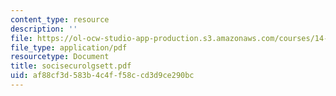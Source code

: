 ```yaml
---
content_type: resource
description: ''
file: https://ol-ocw-studio-app-production.s3.amazonaws.com/courses/14-472-public-economics-ii-spring-2004/af88cf3d583b4c4ff58ccd3d9ce290bc_socisecurolgsett.pdf
file_type: application/pdf
resourcetype: Document
title: socisecurolgsett.pdf
uid: af88cf3d-583b-4c4f-f58c-cd3d9ce290bc
---
```


